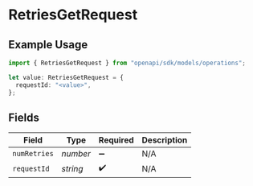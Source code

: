 # RetriesGetRequest

## Example Usage

```typescript
import { RetriesGetRequest } from "openapi/sdk/models/operations";

let value: RetriesGetRequest = {
  requestId: "<value>",
};
```

## Fields

| Field              | Type               | Required           | Description        |
| ------------------ | ------------------ | ------------------ | ------------------ |
| `numRetries`       | *number*           | :heavy_minus_sign: | N/A                |
| `requestId`        | *string*           | :heavy_check_mark: | N/A                |